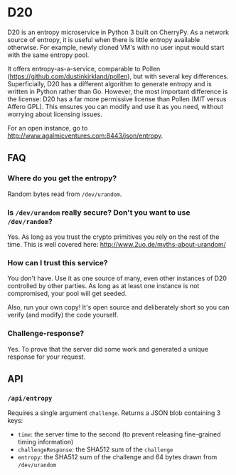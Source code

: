 # D20
D20 is an entropy microservice in Python 3 built on CherryPy. As a network source of entropy, it is useful when there is little entropy available otherwise. For example, newly cloned VM's with no user input would start with the same entropy pool.

It offers entropy-as-a-service, comparable to Pollen (https://github.com/dustinkirkland/pollen), but with several key differences. Superficially, D20 has a different algorithm to generate entropy and is written in Python rather than Go. However, the most important difference is the license: D20 has a far more permissive license than Pollen (MIT versus Affero GPL). This ensures you can modify and use it as you need, without worrying about licensing issues.

For an open instance, go to http://www.agalmicventures.com:8443/json/entropy.

## FAQ

### Where do you get the entropy?
Random bytes read from `/dev/urandom`.

### Is `/dev/urandom` really secure? Don't you want to use `/dev/random`?
Yes. As long as you trust the crypto primitives you rely on the rest of the time. This is well covered here: http://www.2uo.de/myths-about-urandom/

### How can I trust this service?
You don't have. Use it as one source of many, even other instances of D20 controlled by other parties. As long as at least one instance is not compromised, your pool will get seeded.

Also, run your own copy! It's open source and deliberately short so you can verify (and modify) the code yourself.

### Challenge-response?
Yes. To prove that the server did some work and generated a unique response for your request.

## API

### `/api/entropy`
Requires a single argument `challenge`. Returns a JSON blob containing 3 keys:

* `time`: the server time to the second (to prevent releasing fine-grained timing information)
* `challengeResponse`: the SHA512 sum of the `challenge`
* `entropy`: the SHA512 sum of the challenge and 64 bytes drawn from `/dev/urandom`
